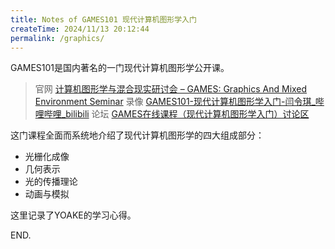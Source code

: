 ```yaml
---
title: Notes of GAMES101 现代计算机图形学入门
createTime: 2024/11/13 20:12:44
permalink: /graphics/
---
```

GAMES101是国内著名的一门现代计算机图形学公开课。

> 官网 [计算机图形学与混合现实研讨会 – GAMES: Graphics And Mixed Environment Seminar](http://games-cn.org/)
> 录像 [GAMES101-现代计算机图形学入门-闫令琪_哔哩哔哩_bilibili](https://www.bilibili.com/video/BV1X7411F744)
> 论坛 [GAMES在线课程（现代计算机图形学入门）讨论区](http://games-cn.org/forums/forum/graphics-intro/)

这门课程全面而系统地介绍了现代计算机图形学的四大组成部分：

- 光栅化成像
- 几何表示
- 光的传播理论
- 动画与模拟

这里记录了YOAKE的学习心得。

END.
